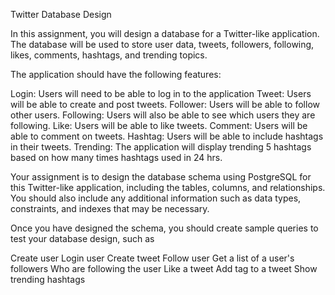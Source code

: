 

Twitter Database Design

In this assignment, you will design a database for a Twitter-like application. The database will be used to store user data, tweets, followers, following, likes, comments, hashtags, and trending topics.


The application should have the following features:

Login: Users will need to be able to log in to the application
Tweet: Users will be able to create and post tweets.
Follower: Users will be able to follow other users.
Following: Users will also be able to see which users they are following. 
Like: Users will be able to like tweets. 
Comment: Users will be able to comment on tweets.
Hashtag: Users will be able to include hashtags in their tweets.
Trending: The application will display trending 5 hashtags based on how many times hashtags used in 24 hrs.



Your assignment is to design the database schema using PostgreSQL for this Twitter-like application, including the tables, columns, and relationships. You should also include any additional information such as data types, constraints, and indexes that may be necessary.

Once you have designed the schema, you should create sample queries to test your database design, such as 

Create user
Login user
Create tweet
Follow user
Get a list of a user's followers
Who are following the user 
Like a tweet
Add tag to a tweet
Show trending hashtags
